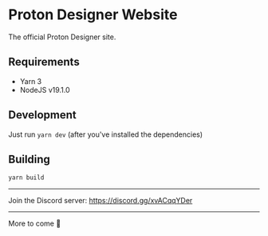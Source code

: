 # Proton Designer Website
The official Proton Designer site.

## Requirements
- Yarn 3
- NodeJS v19.1.0

## Development

Just run `yarn dev` (after you've installed the dependencies)

## Building

```sh
yarn build
```

---

Join the Discord server: https://discord.gg/xvACqqYDer

---

More to come 👀
